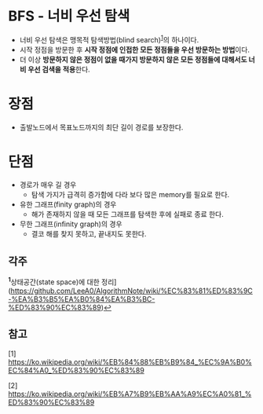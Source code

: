 # BFS - 너비 우선 탐색

* 너비 우선 탐색은 맹목적 탐색방법(blind search)<sup id="a1">[1](#bfs1)</sup>의 하나이다. 
* 시작 정점을 방문한 후 **시작 정점에 인접한 모든 정점들을 우선 방문하는 방법**이다.
* 더 이상 **방문하지 않은 정점이 없을 때가지 방문하지 않은 모든 정점들에 대해서도 너비 우선 검색을 적용**한다. 



# 장점

* 출발노드에서 목표노드까지의 최단 길이 경로를 보장한다.



# 단점

* 경로가 매우 길 경우
  * 탐색 가지가 급격히 증가함에 다라 보다 많은 memory를 필요로 한다.
* 유한 그래프(finity graph)의 경우
  * 해가 존재하지 않을 때 모든 그래프를 탐색한 후에 실패로 종료 한다.
* 무한 그래프(infinity graph)의 경우
  * 결코 해를 찾지 못하고, 끝내지도 못한다.





## 각주
<b id="bfs"><sup>1</sup></b>상태공간(state space)에 대한 정리](https://github.com/LeeA0/AlgorithmNote/wiki/%EC%83%81%ED%83%9C-%EA%B3%B5%EA%B0%84%EA%B3%BC-%ED%83%90%EC%83%89)[↩](#bfs1)<br>



## 참고

[1] https://ko.wikipedia.org/wiki/%EB%84%88%EB%B9%84_%EC%9A%B0%EC%84%A0_%ED%83%90%EC%83%89

[2] https://ko.wikipedia.org/wiki/%EB%A7%B9%EB%AA%A9%EC%A0%81_%ED%83%90%EC%83%89

